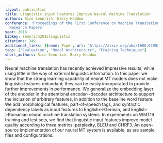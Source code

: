 ```yaml
---
layout: publication
title: Linguistic Input Features Improve Neural Machine Translation
authors: Rico Sennrich, Barry Haddow
conference: 'Proceedings of the First Conference on Machine Translation: Volume 1,
  Research Papers'
year: 2016
bibkey: sennrich2016linguistic
citations: 349
additional_links: [{name: Paper, url: 'https://arxiv.org/abs/1606.02892'}]
tags: ["Evaluation", "Model Architecture", "Training Techniques"]
short_authors: Rico Sennrich, Barry Haddow
---
```

Neural machine translation has recently achieved impressive results, while
using little in the way of external linguistic information. In this paper we
show that the strong learning capability of neural MT models does not make
linguistic features redundant; they can be easily incorporated to provide
further improvements in performance. We generalize the embedding layer of the
encoder in the attentional encoder--decoder architecture to support the
inclusion of arbitrary features, in addition to the baseline word feature. We
add morphological features, part-of-speech tags, and syntactic dependency
labels as input features to English<->German, and English->Romanian neural
machine translation systems. In experiments on WMT16 training and test sets, we
find that linguistic input features improve model quality according to three
metrics: perplexity, BLEU and CHRF3. An open-source implementation of our
neural MT system is available, as are sample files and configurations.